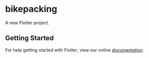 # bikepacking

A new Flutter project.

## Getting Started

For help getting started with Flutter, view our online
[documentation](https://flutter.io/).

